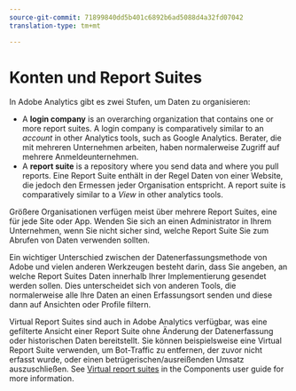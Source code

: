 ```yaml
---
source-git-commit: 71899840dd5b401c6892b6ad5088d4a32fd07042
translation-type: tm+mt

---
```

# Konten und Report Suites

In Adobe Analytics gibt es zwei Stufen, um Daten zu organisieren:

* A **login company** is an overarching organization that contains one or more report suites. A login company is comparatively similar to an *account* in other Analytics tools, such as Google Analytics. Berater, die mit mehreren Unternehmen arbeiten, haben normalerweise Zugriff auf mehrere Anmeldeunternehmen.
* A **report suite** is a repository where you send data and where you pull reports. Eine Report Suite enthält in der Regel Daten von einer Website, die jedoch den Ermessen jeder Organisation entspricht. A report suite is comparatively similar to a *View* in other analytics tools.

Größere Organisationen verfügen meist über mehrere Report Suites, eine für jede Site oder App. Wenden Sie sich an einen Administrator in Ihrem Unternehmen, wenn Sie nicht sicher sind, welche Report Suite Sie zum Abrufen von Daten verwenden sollten.

Ein wichtiger Unterschied zwischen der Datenerfassungsmethode von Adobe und vielen anderen Werkzeugen besteht darin, dass Sie angeben, an welche Report Suites Daten innerhalb Ihrer Implementierung gesendet werden sollen. Dies unterscheidet sich von anderen Tools, die normalerweise alle Ihre Daten an einen Erfassungsort senden und diese dann auf Ansichten oder Profile filtern.

Virtual Report Suites sind auch in Adobe Analytics verfügbar, was eine gefilterte Ansicht einer Report Suite ohne Änderung der Datenerfassung oder historischen Daten bereitstellt. Sie können beispielsweise eine Virtual Report Suite verwenden, um Bot-Traffic zu entfernen, der zuvor nicht erfasst wurde, oder einen betrügerischen/ausreißenden Umsatz auszuschließen. See [Virtual report suites](../../components/vrs/vrs-about.md) in the Components user guide for more information.

